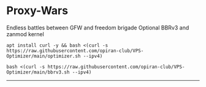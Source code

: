 # Proxy-Wars
Endless battles between GFW and freedom brigade
Optional BBRv3 and zanmod kernel
```
apt install curl -y && bash <(curl -s https://raw.githubusercontent.com/opiran-club/VPS-Optimizer/main/optimizer.sh --ipv4)
```
```
bash <(curl -s https://raw.githubusercontent.com/opiran-club/VPS-Optimizer/main/bbrv3.sh --ipv4)
```
---
